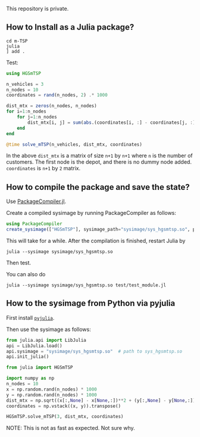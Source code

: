 This repository is private.

## How to Install as a Julia package?

```
cd m-TSP
julia
] add .
```

Test:
```julia
using HGSmTSP

n_vehicles = 3
n_nodes = 10
coordinates = rand(n_nodes, 2) .* 1000

dist_mtx = zeros(n_nodes, n_nodes)
for i=1:n_nodes
    for j=1:n_nodes
        dist_mtx[i, j] = sum(abs.(coordinates[i, :] - coordinates[j, :]))
    end
end

@time solve_mTSP(n_vehicles, dist_mtx, coordinates)
```

In the above `dist_mtx` is a matrix of size `n+1` by `n+1` where `n` is the number of customers. The first node is the depot, and there is no dummy node added. `coordinates` is `n+1` by `2` matrix. 




## How to compile the package and save the state?

Use [PackageCompiler.jl](https://github.com/JuliaLang/PackageCompiler.jl).

Create a compiled sysimage by running PackageCompiler as follows:
```julia
using PackageCompiler
create_sysimage(["HGSmTSP"], sysimage_path="sysimage/sys_hgsmtsp.so", precompile_execution_file="sysimage/precompile.jl")
```
This will take for a while. After the compilation is finished, restart Julia by
```
julia --sysimage sysimage/sys_hgsmtsp.so
```
Then test.

You can also do
```
julia --sysimage sysimage/sys_hgsmtsp.so test/test_module.jl
```


## How to the sysimage from Python via pyjulia


First install [`pyjulia`](https://github.com/JuliaPy/pyjulia).

Then use the sysimage as follows:
```python
from julia.api import LibJulia 
api = LibJulia.load()
api.sysimage = "sysimage/sys_hgsmtsp.so"  # path to sys_hgsmtsp.so
api.init_julia()

from julia import HGSmTSP

import numpy as np 
n_nodes = 10
x = np.random.rand(n_nodes) * 1000
y = np.random.rand(n_nodes) * 1000
dist_mtx = np.sqrt((x[:,None] - x[None,:])**2 + (y[:,None] - y[None,:])**2)
coordinates = np.vstack((x, y)).transpose()

HGSmTSP.solve_mTSP(3, dist_mtx, coordinates)
```

NOTE: This is not as fast as expected. Not sure why.
